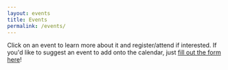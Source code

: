 ```yaml
---
layout: events
title: Events
permalink: /events/
---
```


Click on an event to learn more about it and register/attend if interested. If you'd like to suggest an event to add onto the calendar, just <a href="https://forms.gle/A6EfeAMQzyWJT6XFA">fill out the form here</a>!